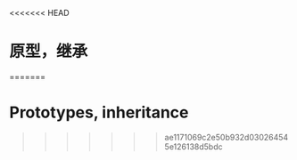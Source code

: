 <<<<<<< HEAD
# 原型，继承
=======
# Prototypes, inheritance
>>>>>>> ae1171069c2e50b932d030264545e126138d5bdc
